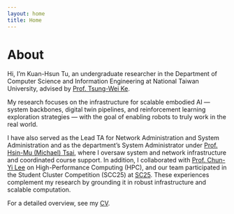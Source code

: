 ```yaml
---
layout: home
title: Home
---
```


# About
Hi, I’m Kuan-Hsun Tu, an undergraduate researcher in the Department of Computer Science and Information Engineering at National Taiwan University, advised by [Prof. Tsung-Wei Ke](https://twke18.github.io).

My research focuses on the infrastructure for scalable embodied AI — system backbones, digital twin pipelines, and reinforcement learning exploration strategies — with the goal of enabling robots to truly work in the real world.

I have also served as the Lead TA for Network Administration and System Administration and as the department’s System Administrator under [Prof. Hsin-Mu (Michael) Tsai](https://www.csie.ntu.edu.tw/~hsinmu/site/), where I oversaw system and network infrastructure and coordinated course support. In addition, I collaborated with [Prof. Chun-Yi Lee](http://elsalab.ai/about) on High-Performance Computing (HPC), and our team participated in the Student Cluster Competition (SCC25) at [SC25](https://sc25.supercomputing.org). These experiences complement my research by grounding it in robust infrastructure and scalable computation.

For a detailed overview, see my [CV](assets/files/cv_single_page.pdf).

<!-- I also share occasional thoughts and updates here — feel free to [browse my posts](posts). -->
